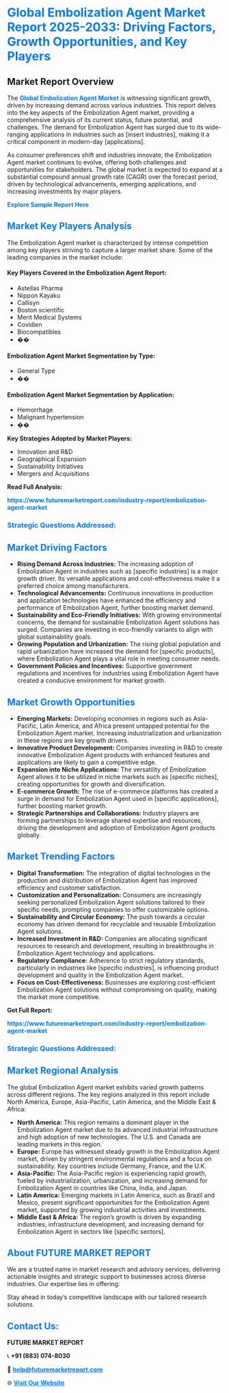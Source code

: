 <h1 style="color: #007BFF;">Global Embolization Agent Market Report 2025-2033: Driving Factors, Growth Opportunities, and Key Players</h1>

<section id="overview">
<h2>Market Report Overview</h2>
<p>The <a href="https://www.futuremarketreport.com/industry-report/embolization-agent-market" style="color: #007BFF; text-decoration: none;"><strong>Global Embolization Agent Market</strong></a> is witnessing significant growth, driven by increasing demand across various industries. This report delves into the key aspects of the Embolization Agent market, providing a comprehensive analysis of its current status, future potential, and challenges. The demand for Embolization Agent has surged due to its wide-ranging applications in industries such as [insert industries], making it a critical component in modern-day [applications].</p>
<p>As consumer preferences shift and industries innovate, the Embolization Agent market continues to evolve, offering both challenges and opportunities for stakeholders. The global market is expected to expand at a substantial compound annual growth rate (CAGR) over the forecast period, driven by technological advancements, emerging applications, and increasing investments by major players.</p>
</section>

<section id="overview">
<p><a href="https://www.futuremarketreport.com/request-sample/reportId=117335" style="color: #007BFF; text-decoration: none;"><strong>Explore Sample Report Here</strong></a></p>
</section>

<section id="key-players">
<h2 style="color: #007BFF;">Market Key Players Analysis</h2>
<p>The Embolization Agent market is characterized by intense competition among key players striving to capture a larger market share. Some of the leading companies in the market include:</p>
<h4>Key Players Covered in the Embolization Agent Report:</h4>
<ul><li>Astellas Pharma</li><li>Nippon Kayaku</li><li>Callisyn</li><li>Boston scientific</li><li>Merit Medical Systems</li><li>Covidien</li><li>Biocompatibles</li><li>��</li></ul>
<h4>Embolization Agent Market Segmentation by Type:</h4>
<ul><li>General Type</li><li>��</li></ul>

<h4>Embolization Agent Market Segmentation by Application:</h4>
<ul><li>Hemorrhage</li><li>Malignant hypertension</li><li>��</li></ul>
<p><strong>Key Strategies Adopted by Market Players:</strong></p>
<ul>
<li>Innovation and R&D</li>
<li>Geographical Expansion</li>
<li>Sustainability Initiatives</li>
<li>Mergers and Acquisitions</li>
</ul>
</section>

<section>
<p><strong>Read Full Analysis: </strong></p><a href="https://www.futuremarketreport.com/industry-report/embolization-agent-market" style="color: #007BFF; text-decoration: none;"><strong>https://www.futuremarketreport.com/industry-report/embolization-agent-market</strong></a>
<h3 style="color: #007BFF;">Strategic Questions Addressed:</h3>
</section>

<section id="driving-factors">
<h2 style="color: #007BFF;">Market Driving Factors</h2>
<ul>
<li><strong>Rising Demand Across Industries:</strong> The increasing adoption of Embolization Agent in industries such as [specific industries] is a major growth driver. Its versatile applications and cost-effectiveness make it a preferred choice among manufacturers.</li>
<li><strong>Technological Advancements:</strong> Continuous innovations in production and application technologies have enhanced the efficiency and performance of Embolization Agent, further boosting market demand.</li>
<li><strong>Sustainability and Eco-Friendly Initiatives:</strong> With growing environmental concerns, the demand for sustainable Embolization Agent solutions has surged. Companies are investing in eco-friendly variants to align with global sustainability goals.</li>
<li><strong>Growing Population and Urbanization:</strong> The rising global population and rapid urbanization have increased the demand for [specific products], where Embolization Agent plays a vital role in meeting consumer needs.</li>
<li><strong>Government Policies and Incentives:</strong> Supportive government regulations and incentives for industries using Embolization Agent have created a conducive environment for market growth.</li>
</ul>
</section>

<section id="growth-opportunities">
<h2 style="color: #007BFF;">Market Growth Opportunities</h2>
<ul>
<li><strong>Emerging Markets:</strong> Developing economies in regions such as Asia-Pacific, Latin America, and Africa present untapped potential for the Embolization Agent market. Increasing industrialization and urbanization in these regions are key growth drivers.</li>
<li><strong>Innovative Product Development:</strong> Companies investing in R&D to create innovative Embolization Agent products with enhanced features and applications are likely to gain a competitive edge.</li>
<li><strong>Expansion into Niche Applications:</strong> The versatility of Embolization Agent allows it to be utilized in niche markets such as [specific niches], creating opportunities for growth and diversification.</li>
<li><strong>E-commerce Growth:</strong> The rise of e-commerce platforms has created a surge in demand for Embolization Agent used in [specific applications], further boosting market growth.</li>
<li><strong>Strategic Partnerships and Collaborations:</strong> Industry players are forming partnerships to leverage shared expertise and resources, driving the development and adoption of Embolization Agent products globally.</li>
</ul>
</section>

<section id="trending-factors">
<h2 style="color: #007BFF;">Market Trending Factors</h2>
<ul>
<li><strong>Digital Transformation:</strong> The integration of digital technologies in the production and distribution of Embolization Agent has improved efficiency and customer satisfaction.</li>
<li><strong>Customization and Personalization:</strong> Consumers are increasingly seeking personalized Embolization Agent solutions tailored to their specific needs, prompting companies to offer customizable options.</li>
<li><strong>Sustainability and Circular Economy:</strong> The push towards a circular economy has driven demand for recyclable and reusable Embolization Agent solutions.</li>
<li><strong>Increased Investment in R&D:</strong> Companies are allocating significant resources to research and development, resulting in breakthroughs in Embolization Agent technology and applications.</li>
<li><strong>Regulatory Compliance:</strong> Adherence to strict regulatory standards, particularly in industries like [specific industries], is influencing product development and quality in the Embolization Agent market.</li>
<li><strong>Focus on Cost-Effectiveness:</strong> Businesses are exploring cost-efficient Embolization Agent solutions without compromising on quality, making the market more competitive.</li>
</ul>
</section>

<section>
<p><strong>Get Full Report: </strong></p><a href="https://www.futuremarketreport.com/industry-report/embolization-agent-market" style="color: #007BFF; text-decoration: none;"><strong>https://www.futuremarketreport.com/industry-report/embolization-agent-market</strong></a>
<h3 style="color: #007BFF;">Strategic Questions Addressed:</h3>
</section>


<section id="regional-analysis">
<h2 style="color: #007BFF;">Market Regional Analysis</h2>
<p>The global Embolization Agent market exhibits varied growth patterns across different regions. The key regions analyzed in this report include North America, Europe, Asia-Pacific, Latin America, and the Middle East & Africa:</p>
<ul>
<li><strong>North America:</strong> This region remains a dominant player in the Embolization Agent market due to its advanced industrial infrastructure and high adoption of new technologies. The U.S. and Canada are leading markets in this region.</li>
<li><strong>Europe:</strong> Europe has witnessed steady growth in the Embolization Agent market, driven by stringent environmental regulations and a focus on sustainability. Key countries include Germany, France, and the U.K.</li>
<li><strong>Asia-Pacific:</strong> The Asia-Pacific region is experiencing rapid growth, fueled by industrialization, urbanization, and increasing demand for Embolization Agent in countries like China, India, and Japan.</li>
<li><strong>Latin America:</strong> Emerging markets in Latin America, such as Brazil and Mexico, present significant opportunities for the Embolization Agent market, supported by growing industrial activities and investments.</li>
<li><strong>Middle East & Africa:</strong> The region’s growth is driven by expanding industries, infrastructure development, and increasing demand for Embolization Agent in sectors like [specific sectors].</li>
</ul>
</section>

<footer>
<h2 style="color: #007BFF;">About FUTURE MARKET REPORT</h2>
<p>We are a trusted name in market research and advisory services, delivering actionable insights and strategic support to businesses across diverse industries. Our expertise lies in offering:</p>

<p>Stay ahead in today’s competitive landscape with our tailored research solutions.</p>

<h2 style="color: #007BFF;">Contact Us:</h2>
<p><strong>FUTURE MARKET REPORT</strong></p>
<p>📞 <strong>+91 (883) 074-8030</strong></p>
<p>📧 <strong><a href="mailto:help@futuremarketreport.com" style="color: #007BFF;">help@futuremarketreport.com</a></strong></p>
<p>🌐 <strong><a href="https://www.futuremarketreport.com/" style="color: #007BFF;">Visit Our Website</a></strong></p>
</footer>